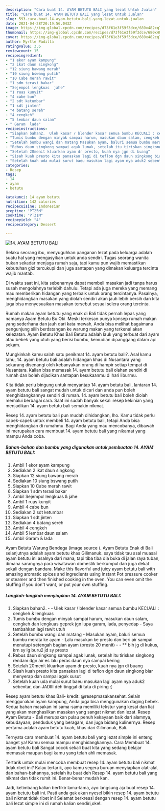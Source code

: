 ```yaml
---
description: "Cara buat 14. AYAM BETUTU BALI yang lezat Untuk Jualan"
title: "Cara buat 14. AYAM BETUTU BALI yang lezat Untuk Jualan"
slug: 593-cara-buat-14-ayam-betutu-bali-yang-lezat-untuk-jualan
date: 2021-04-28T20:19:56.043Z
image: https://img-global.cpcdn.com/recipes/d73f61e3f59f3dce/680x482cq70/14-ayam-betutu-bali-foto-resep-utama.jpg
thumbnail: https://img-global.cpcdn.com/recipes/d73f61e3f59f3dce/680x482cq70/14-ayam-betutu-bali-foto-resep-utama.jpg
cover: https://img-global.cpcdn.com/recipes/d73f61e3f59f3dce/680x482cq70/14-ayam-betutu-bali-foto-resep-utama.jpg
author: Myrtle Padilla
ratingvalue: 3.6
reviewcount: 15
recipeingredient:
- "1 ekor ayam kampung"
- "2 ikat daun singkong"
- "12 siung bawang merah"
- "10 siung bswang putih"
- "10 Cabe merah rawit"
- "1 sdm terasi bakar"
- "Sejempol lengkuas  jahe"
- "1 ruas kunyit"
- "4 cabe bun"
- "2 sdt ketumbar"
- "1 sdt jinten"
- "4 batang sereh"
- "4 cengkeh"
- "5 lembar daun salam"
- " Garam  lada"
recipeinstructions:
- "Siapkan bahan2.  Ulek kasar / blender kasar semua bumbu KECUALI : cengkeh &amp; lengkuas"
- "Tumis bumbu dengan minyak sampai harum, masukan daun salam, cengkeh dan lengkuas geprek jgn lupa garam, lada, penyedap Saya tambahkan lagi rawit utuh"
- "Setelah bumbu wangi dan matang Masukan ayam, baluri semua bumbu merata ke ayam Lalu masukan ke presto dan beri air sampai menutupi setengah bagian ayam (presto 20 menit)  ** blh jg di kukus, krn sy lg buru2 jd sy presto"
- "Rebus daun singkong sampai agak lunak, setelah itu tiriskan singkong rendam dgn air es lalu peras daun nya sampai kering"
- "Setelah 20menit kluarkan ayam dr presto, kuah nya jgn di buang"
- "Sisah kuah presto kita panaskan lagi di teflon dgn daun singkong biar menyerap dan sampai agak susut"
- "Setelah kuah uda mulai surut baeu masukan lagi ayam nya aduk2 sebentar, dan JADIII deh tinggal di tata di piring :)"
categories:
- Resep
tags:
- 14
- ayam
- betutu

katakunci: 14 ayam betutu 
nutrition: 142 calories
recipecuisine: Indonesian
preptime: "PT25M"
cooktime: "PT31M"
recipeyield: "4"
recipecategory: Dessert

---
```



![14. AYAM BETUTU BALI](https://img-global.cpcdn.com/recipes/d73f61e3f59f3dce/680x482cq70/14-ayam-betutu-bali-foto-resep-utama.jpg)

Selaku seorang ibu, menyuguhkan panganan lezat pada keluarga adalah suatu hal yang mengasyikan untuk anda sendiri. Tugas seorang  wanita bukan sekadar menjaga rumah saja, tapi kamu pun wajib memastikan kebutuhan gizi tercukupi dan juga santapan yang dimakan keluarga tercinta wajib mantab.

Di waktu  saat ini, kita sebenarnya dapat membeli masakan jadi tanpa harus susah mengolahnya terlebih dahulu. Tetapi ada juga mereka yang memang mau memberikan hidangan yang terbaik untuk orang tercintanya. Pasalnya, menghidangkan masakan yang diolah sendiri akan jauh lebih bersih dan kita juga bisa menyesuaikan masakan tersebut sesuai selera orang tercinta. 

Rumah makan ayam betutu yang enak di Bali tidak pernah lepas yang namanya Ayam Betutu Bu Oki. Meski terkesan punya konsep rumah makan yang sederhana dan jauh dari kata mewah, Anda bisa melihat bagaimana pengunjung silih berdatangan ke warung makan yang terkenal akan kelezatan. Ayam Betutu Khas Bali Betutu adalah lauk yang terbuat dari ayam atau bebek yang utuh yang berisi bumbu, kemudian dipanggang dalam api sekam.

Mungkinkah kamu salah satu penikmat 14. ayam betutu bali?. Asal kamu tahu, 14. ayam betutu bali adalah hidangan khas di Nusantara yang sekarang disenangi oleh kebanyakan orang di hampir setiap tempat di Nusantara. Kalian bisa memasak 14. ayam betutu bali olahan sendiri di rumah dan boleh dijadikan santapan kesukaanmu di hari liburmu.

Kita tidak perlu bingung untuk menyantap 14. ayam betutu bali, lantaran 14. ayam betutu bali sangat mudah untuk dicari dan anda pun boleh menghidangkannya sendiri di rumah. 14. ayam betutu bali boleh diolah memalui berbagai cara. Saat ini sudah banyak sekali resep kekinian yang menjadikan 14. ayam betutu bali semakin nikmat.

Resep 14. ayam betutu bali pun mudah dihidangkan, lho. Kamu tidak perlu capek-capek untuk membeli 14. ayam betutu bali, tetapi Anda bisa menghidangkan di rumahmu. Bagi Anda yang mau mencobanya, dibawah ini merupakan cara membuat 14. ayam betutu bali yang nikamat yang mampu Anda coba.

<!--inarticleads1-->

##### Bahan-bahan dan bumbu yang digunakan untuk pembuatan 14. AYAM BETUTU BALI:

1. Ambil 1 ekor ayam kampung
1. Sediakan 2 ikat daun singkong
1. Siapkan 12 siung bawang merah
1. Sediakan 10 siung bswang putih
1. Siapkan 10 Cabe merah rawit
1. Siapkan 1 sdm terasi bakar
1. Ambil Sejempol lengkuas &amp; jahe
1. Ambil 1 ruas kunyit
1. Ambil 4 cabe bun
1. Sediakan 2 sdt ketumbar
1. Siapkan 1 sdt jinten
1. Sediakan 4 batang sereh
1. Ambil 4 cengkeh
1. Ambil 5 lembar daun salam
1. Ambil  Garam &amp; lada


Ayam Betutu Warung Bendega (image source ). Ayam Betutu Enak di Bali selanjutnya adalah ayam betutu khas Gilimanuk. saya tidak tau asal muasal ayam betutu ini asalnya dari mana, tapi tiba tiba dia buka di jalan raya tuban, dimana sarangnya para wisatawan domestik berkumpul dan juga dekat sekali dengan bandara. Make this flavorful and juicy ayam betutu bali with amazing aromatic spices and ingredients using Instant Pot pressure cooker or steamer and then finished cooking in the oven. You can even omit the stuffing if you don&#39;t want, or put your own stuffing. 

<!--inarticleads2-->

##### Langkah-langkah menyiapkan 14. AYAM BETUTU BALI:

1. Siapkan bahan2. -  - Ulek kasar / blender kasar semua bumbu KECUALI : cengkeh &amp; lengkuas
1. Tumis bumbu dengan minyak sampai harum, masukan daun salam, cengkeh dan lengkuas geprek jgn lupa garam, lada, penyedap - Saya tambahkan lagi rawit utuh
1. Setelah bumbu wangi dan matang - Masukan ayam, baluri semua bumbu merata ke ayam - Lalu masukan ke presto dan beri air sampai menutupi setengah bagian ayam (presto 20 menit) -  - ** blh jg di kukus, krn sy lg buru2 jd sy presto
1. Rebus daun singkong sampai agak lunak, setelah itu tiriskan singkong rendam dgn air es lalu peras daun nya sampai kering
1. Setelah 20menit kluarkan ayam dr presto, kuah nya jgn di buang
1. Sisah kuah presto kita panaskan lagi di teflon dgn daun singkong biar menyerap dan sampai agak susut
1. Setelah kuah uda mulai surut baeu masukan lagi ayam nya aduk2 sebentar, dan JADIII deh tinggal di tata di piring :)


Resep ayam betutu khas Bali- kredit: @resepmasakansehat. Selain menggunakan ayam kampung, Anda juga bisa menggunakan daging bebek. Kedua bahan masakan ini sama-sama memiliki tekstur yang kesat dan liat yang akan menghasilkan masakan yang sangat nikmat dan lezat. Resep Ayam Betutu - Bali merupakan pulau penuh kekayaan baik dari alamnya, kebudayaan, penduduk yang beragam, dan juga bidang kulinernya. Resep pertama adalah ayam betutu kuah, khas dari Gilimanuk, Bali. 

Ternyata cara membuat 14. ayam betutu bali yang lezat simple ini enteng banget ya! Kamu semua mampu menghidangkannya. Cara Membuat 14. ayam betutu bali Sangat cocok sekali buat kita yang sedang belajar memasak maupun bagi kamu yang telah ahli memasak.

Tertarik untuk mulai mencoba membuat resep 14. ayam betutu bali nikmat tidak ribet ini? Kalau tertarik, ayo kamu segera buruan menyiapkan alat-alat dan bahan-bahannya, setelah itu buat deh Resep 14. ayam betutu bali yang nikmat dan tidak rumit ini. Benar-benar mudah kan. 

Jadi, ketimbang kalian berfikir lama-lama, ayo langsung aja buat resep 14. ayam betutu bali ini. Pasti anda gak akan nyesel bikin resep 14. ayam betutu bali nikmat tidak ribet ini! Selamat berkreasi dengan resep 14. ayam betutu bali lezat simple ini di rumah kalian sendiri,oke!.

